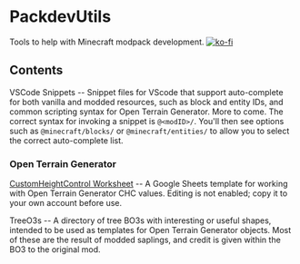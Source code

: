 # PackdevUtils
Tools to help with Minecraft modpack development.
[![ko-fi](https://ko-fi.com/img/githubbutton_sm.svg)](https://ko-fi.com/W7W75F9FH)

## Contents

VSCode Snippets -- Snippet files for VScode that support auto-complete for both vanilla and modded resources, such as block and entity IDs, and common scripting syntax for Open Terrain Generator. More to come. The correct syntax for invoking a snippet is ``@<modID>/``. You'll then see options such as ``@minecraft/blocks/`` or ``@minecraft/entities/`` to allow you to select the correct auto-complete list.

### Open Terrain Generator

[CustomHeightControl Worksheet](https://docs.google.com/spreadsheets/d/1dSklabHyzcGs6Q6xZoG-X24nCHNKlnoJ_WUBMqP7ans/edit?usp=sharing) -- A Google Sheets template for working with Open Terrain Generator CHC values. Editing is not enabled; copy it to your own account before use.

TreeO3s -- A directory of tree BO3s with interesting or useful shapes, intended to be used as templates for Open Terrain Generator objects. Most of these are the result of modded saplings, and credit is given within the BO3 to the original mod.
